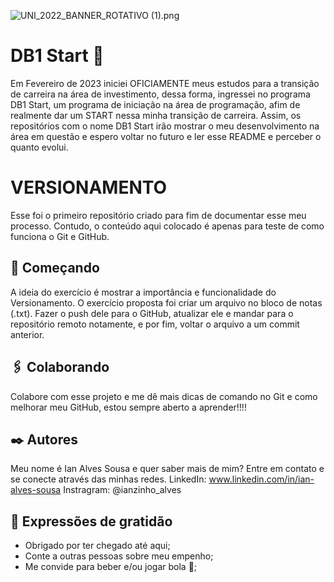 ![UNI_2022_BANNER_ROTATIVO (1).png](https://github.com/ianzinhoalves/Imagens-DB1-Start/blob/4c9132589ac99ba3a7b7f68296e0eb6b8d2b5071/UNI_2022_BANNER_ROTATIVO%20(1).png)

# DB1 Start 🚀

Em Fevereiro de 2023 iniciei OFICIAMENTE meus estudos para a transição de carreira na área de investimento, dessa forma, ingressei no programa DB1 Start, um programa de iniciação na área de programação, afim de realmente dar um START nessa minha transição de carreira.
Assim, os repositórios com o nome DB1 Start irão mostrar o meu desenvolvimento na área em questão e espero voltar no futuro e ler esse README e perceber o quanto evolui.

# VERSIONAMENTO

Esse foi o primeiro repositório criado para fim de documentar esse meu processo.
Contudo, o conteúdo aqui colocado é apenas para teste de como funciona o Git e GitHub.

## 🚀 Começando

A ideia do exercício é mostrar a importância e funcionalidade do Versionamento.
O exercício proposta foi criar um arquivo no bloco de notas (.txt). Fazer o push dele para o GitHub, atualizar ele e mandar para o repositório remoto notamente, e por fim, voltar o arquivo a um commit anterior.


## 🖇️ Colaborando

Colabore com esse projeto e me dê mais dicas de comando no Git e como melhorar meu GitHub, estou sempre aberto a aprender!!!!

## ✒️ Autores

Meu nome é Ian Alves Sousa e quer saber mais de mim? Entre em contato e se conecte através das minhas redes.
LinkedIn: www.linkedin.com/in/ian-alves-sousa
Instragram: @ianzinho_alves

## 🎁 Expressões de gratidão

* Obrigado por ter chegado até aqui;
* Conte a outras pessoas sobre meu empenho;
* Me convide para beber e/ou jogar bola 🍺;
